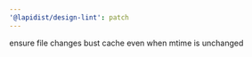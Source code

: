 ```yaml
---
'@lapidist/design-lint': patch
---
```


ensure file changes bust cache even when mtime is unchanged
